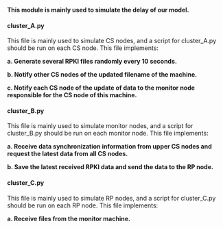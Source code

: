 **This module is mainly used to simulate the delay of our model.**

#### **cluster_A.py**

This file is mainly used to simulate CS nodes, and a script for cluster_A.py should be run on each CS node. This file implements:

**a. Generate several RPKI files randomly every 10 seconds.**

**b. Notify other CS nodes of the updated filename of the machine.**

**c. Notify each CS node of the update of data to the monitor node responsible for the CS node of this machine.**



#### cluster_B.py

This file is mainly used to simulate monitor nodes, and a script for cluster_B.py should be run on each monitor node. This file implements:

**a. Receive data synchronization information from upper CS nodes and request the latest data from all CS nodes.**

**b. Save the latest received RPKI data and send the data to the RP node.**



#### cluster_C.py

This file is mainly used to simulate RP nodes, and a script for cluster_C.py should be run on each RP node. This file implements:

**a. Receive files from the monitor machine.**

